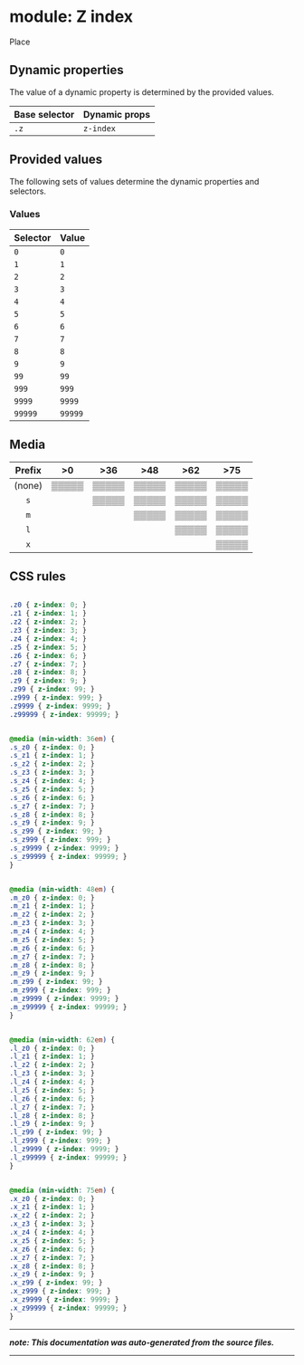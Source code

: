 # module: Z index

Place








## Dynamic properties
The value of a dynamic property is determined by the provided values.

| Base selector | Dynamic props |
| ------------- | ------------- |
| `.z` |`z-index`|





## Provided values
The following sets of values determine the dynamic properties and selectors.

### Values

Selector  | Value
--------- | ---------
`0` | `0`
`1` | `1`
`2` | `2`
`3` | `3`
`4` | `4`
`5` | `5`
`6` | `6`
`7` | `7`
`8` | `8`
`9` | `9`
`99` | `99`
`999` | `999`
`9999` | `9999`
`99999` | `99999`





## Media





| Prefix  |  >0 |  >36 |  >48 |  >62 |  >75 | 
| :------:  |  :---------: |  :---------: |  :---------: |  :---------: |  :---------: | 
|  (none)  |▒▒▒▒▒|▒▒▒▒▒|▒▒▒▒▒|▒▒▒▒▒|▒▒▒▒▒|
|  `s`  ||▒▒▒▒▒|▒▒▒▒▒|▒▒▒▒▒|▒▒▒▒▒|
|  `m`  |||▒▒▒▒▒|▒▒▒▒▒|▒▒▒▒▒|
|  `l`  ||||▒▒▒▒▒|▒▒▒▒▒|
|  `x`  |||||▒▒▒▒▒|






## CSS rules
```css

.z0 { z-index: 0; }
.z1 { z-index: 1; }
.z2 { z-index: 2; }
.z3 { z-index: 3; }
.z4 { z-index: 4; }
.z5 { z-index: 5; }
.z6 { z-index: 6; }
.z7 { z-index: 7; }
.z8 { z-index: 8; }
.z9 { z-index: 9; }
.z99 { z-index: 99; }
.z999 { z-index: 999; }
.z9999 { z-index: 9999; }
.z99999 { z-index: 99999; }


@media (min-width: 36em) {
.s_z0 { z-index: 0; }
.s_z1 { z-index: 1; }
.s_z2 { z-index: 2; }
.s_z3 { z-index: 3; }
.s_z4 { z-index: 4; }
.s_z5 { z-index: 5; }
.s_z6 { z-index: 6; }
.s_z7 { z-index: 7; }
.s_z8 { z-index: 8; }
.s_z9 { z-index: 9; }
.s_z99 { z-index: 99; }
.s_z999 { z-index: 999; }
.s_z9999 { z-index: 9999; }
.s_z99999 { z-index: 99999; }
}


@media (min-width: 48em) {
.m_z0 { z-index: 0; }
.m_z1 { z-index: 1; }
.m_z2 { z-index: 2; }
.m_z3 { z-index: 3; }
.m_z4 { z-index: 4; }
.m_z5 { z-index: 5; }
.m_z6 { z-index: 6; }
.m_z7 { z-index: 7; }
.m_z8 { z-index: 8; }
.m_z9 { z-index: 9; }
.m_z99 { z-index: 99; }
.m_z999 { z-index: 999; }
.m_z9999 { z-index: 9999; }
.m_z99999 { z-index: 99999; }
}


@media (min-width: 62em) {
.l_z0 { z-index: 0; }
.l_z1 { z-index: 1; }
.l_z2 { z-index: 2; }
.l_z3 { z-index: 3; }
.l_z4 { z-index: 4; }
.l_z5 { z-index: 5; }
.l_z6 { z-index: 6; }
.l_z7 { z-index: 7; }
.l_z8 { z-index: 8; }
.l_z9 { z-index: 9; }
.l_z99 { z-index: 99; }
.l_z999 { z-index: 999; }
.l_z9999 { z-index: 9999; }
.l_z99999 { z-index: 99999; }
}


@media (min-width: 75em) {
.x_z0 { z-index: 0; }
.x_z1 { z-index: 1; }
.x_z2 { z-index: 2; }
.x_z3 { z-index: 3; }
.x_z4 { z-index: 4; }
.x_z5 { z-index: 5; }
.x_z6 { z-index: 6; }
.x_z7 { z-index: 7; }
.x_z8 { z-index: 8; }
.x_z9 { z-index: 9; }
.x_z99 { z-index: 99; }
.x_z999 { z-index: 999; }
.x_z9999 { z-index: 9999; }
.x_z99999 { z-index: 99999; }
}

```

- - - - -
_**note: This documentation was auto-generated from the source files.**_
- - - - -
